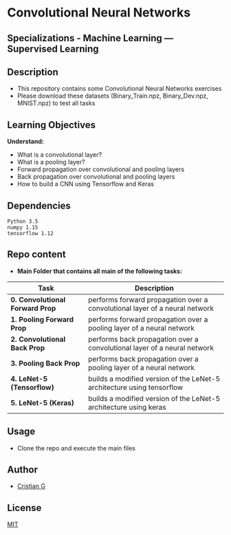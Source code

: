 # Convolutional Neural Networks

## Specializations - Machine Learning ― Supervised Learning

## Description

* This repository contains some Convolutional Neural Networks exercises
* Please download these datasets (Binary_Train.npz, Binary_Dev.npz, MNIST.npz) to test all tasks


## Learning Objectives

**Understand:**

* What is a convolutional layer?
* What is a pooling layer?
* Forward propagation over convolutional and pooling layers
* Back propagation over convolutional and pooling layers
* How to build a CNN using Tensorflow and Keras


## Dependencies
```
Python 3.5
numpy 1.15
tensorflow 1.12
```

## Repo content

* **Main Folder that contains all main of the following tasks:**

| Task | Description |
| --- | --- |
|**0. Convolutional Forward Prop** | performs forward propagation over a convolutional layer of a neural network
|**1. Pooling Forward Prop** | performs forward propagation over a pooling layer of a neural network
|**2. Convolutional Back Prop** | performs back propagation over a convolutional layer of a neural network
|**3. Pooling Back Prop** |  performs back propagation over a pooling layer of a neural network
|**4. LeNet-5 (Tensorflow)** |  builds a modified version of the LeNet-5 architecture using tensorflow
|**5. LeNet-5 (Keras)** | builds a modified version of the LeNet-5 architecture using keras

## Usage
* Clone the repo and execute the main files

## Author
- [Cristian G](https://github.com/cristian-fg)

## License
[MIT](https://choosealicense.com/licenses/mit/)
